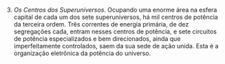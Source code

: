 3. *Os Centros dos Superuniversos*. Ocupando uma enorme área na esfera capital de cada um dos sete superuniversos, há mil centros de potência da terceira ordem. Três correntes de energia primária, de dez segregações cada, entram nesses centros de potência, e sete circuitos de potência especializados e bem direcionados, ainda que imperfeitamente controlados, saem da sua sede de ação unida. Esta é a organização eletrônica da potência do universo.